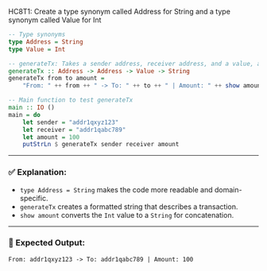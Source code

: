 HC8T1: Create a type synonym called Address for String and a type synonym called Value for Int
```haskell
-- Type synonyms
type Address = String
type Value = Int

-- generateTx: Takes a sender address, receiver address, and a value, and returns a transaction description
generateTx :: Address -> Address -> Value -> String
generateTx from to amount =
    "From: " ++ from ++ " -> To: " ++ to ++ " | Amount: " ++ show amount

-- Main function to test generateTx
main :: IO ()
main = do
    let sender = "addr1qxyz123"
    let receiver = "addr1qabc789"
    let amount = 100
    putStrLn $ generateTx sender receiver amount
```

---

### ✅ Explanation:

* `type Address = String` makes the code more readable and domain-specific.
* `generateTx` creates a formatted string that describes a transaction.
* `show amount` converts the `Int` value to a `String` for concatenation.

---

### 🧪 Expected Output:

```
From: addr1qxyz123 -> To: addr1qabc789 | Amount: 100
```

